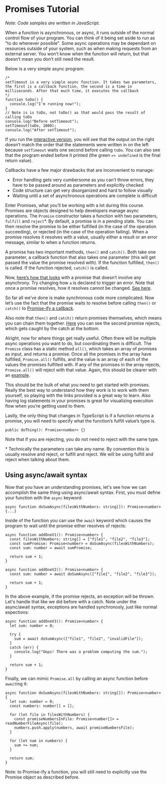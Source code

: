 # Promises Tutorial

<!-- Adapted from https://docs.google.com/document/d/e/2PACX-1vTCJJ5hV2L5xBNRP4K6EL7D8Ai-2m4KWzgmRu_Z4DzSI-U-V-IhbrpDhZPrLzPdq6l4n101iCQDOT4J/pub -->

_Note: Code samples are written in JavaScript._

When a function is asynchronous, or async, it runs outside of the normal control flow of your program. You can think of it being set aside to run as "to do whenever possible". Some async operations may be dependant on resources outside of your system, such as when making requests from an external server. You won’t know when the function will return, but that doesn’t mean you don’t still need the result.

Below is a very simple async program:
```JS
/*
setTimeout is a very simple async function. It takes two parameters, the first is a callback function, the second is a time in milliseconds. After that much time, it executes the callback
*/
function toDo() {
  console.log("I'm running now!");
}
// Note is is toDo, not toDo() as that would pass the result of calling toDo
console.log("Before setTimeout");
setTimeout(toDo, 1000);
console.log("After setTimeout");
```

If you run the [interactive version](https://repl.it/@lucasz/Simple-async), you will see that the output on the right doesn’t match the order that the statements were written in on the left because `setTimeout` waits one second before calling `toDo`. You can also see that the program ended before it printed (the green `=> undefined` is the final return value).

Callbacks have a few major drawbacks that are inconvenient to manage:
  - Error handling gets very cumbersome as you can’t throw errors, they have to be passed around as parameters and explicitly checked
  - Code structure can get very disorganized and hard to follow visually
  - Waiting until a set of asynchronous operations are complete is difficult

Enter Promises, what you’ll be working with a lot during this course. Promises are objects designed to help developers manage async operations. The `Promise` constructor takes a function with two parameters, `fulfill` and `reject`\*. By default, a promise is in a pending state. You can then resolve the promise to be either fulfilled (in the case of the operation succeeding), or rejected (in the case of the operation failing). When a promise resolves it resolves with a value, usually either a result or an error message, similar to when a function returns.

A promise has two important methods, `then()` and `catch()`. Both take one parameter, a callback function that also takes one parameter (this will get passed the value the promise resolved with). If the function fulfilled, `then()` is called. If the function rejected, `catch()` is called.

Now, [here’s how that looks](https://repl.it/@lucasz/Synchronous-Promise) with a promise that doesn’t involve any asynchrony. Try changing how `a` is declared to trigger an error. Note that once a promise resolves, how it resolves cannot be changed. [See here](https://repl.it/@lucasz/Resolving-locks).

So far all we’ve done is make synchronous code more complicated. Now let’s use the fact that the promise waits to resolve before calling `then()` or `catch()` to [Promise-ify a callback](https://repl.it/@lucasz/Promise-ify).

Also note that `then()` and `catch()` return promises themselves, which means you can chain them together. [Here](https://repl.it/@lucasz/Chaining-with-error) you can see the second promise rejects, which gets caught by the catch at the bottom.

Alright, now for where things get really useful. Often there will be multiple async operations you want to do, but coordinating them is difficult. The `Promise` class has a static method `all()`, which takes an array of promises as input, and returns a promise. Once all the promises in the array have fulfilled, `Promise.all()` fulfills, and the value is an array of each of the values the promises fulfilled with. If any of the promises in the array rejects, `Promise.all()` will reject with that value. Again, this should be clearer with an [example](https://repl.it/@lucasz/Actual-Promiseall).

This should be the bulk of what you need to get started with promises. Really the best way to understand how they work is to work with them yourself, so playing with the links provided is a great way to learn. Also having log statements in your promises is great for visualizing execution flow when you’re getting used to them.

Lastly, the only thing that changes in TypeScript is if a function returns a promise, you will need to specify what the function’s fulfill value’s type is.
```TS
public doThing(): Promise<number> {}
```
Note that if you are rejecting, you do not need to reject with the same type.

\* Technically the parameters can take any name. By convention this is usually resolve and reject, or fulfill and reject. We will be using fulfill and reject when talking about them.

## Using async/await syntax
Now that you have an understanding promises, let's see how we can accomplish the same thing using async/await syntax. First, you must define your function with the `async` keyword:

```TS
async function doSumAsync(filesWithNumbers: string[]): Promise<number> {...}
```

Inside of the function you can use the `await` keyword which causes the program to wait until the promise either resolves of rejects:
```TS
async function addOneV1(): Promise<number> {
  const filesWithNumbers: string[] = ["file1", "file2", "file3"];
  const sumPromise: Promise<number> = doSumAsync(filesWithNumbers);
  const sum: number = await sumPromise;

  return sum + 1;
}

async function addOneV2(): Promise<number> {
  const sum: number = await doSumAsync(["file1", "file2", "file3"]);
  
  return sum + 1;
}
```

In the above example, if the promise rejects, an exception will be thrown. Let's handle that like we did before with a catch. Note under the async/await syntax, exceptions are handled synchronosly, just like normal expections:
```TS
async function addOneV3(): Promise<number> {
  let sum: number = 0;

  try {
    sum = await doSumAsync(["file1", "file2", "invalidFile"]);
  } 
  catch (err) {
    console.log("Oops! There was a problem computing the sum.");
  }

  return sum + 1;
}
```

Finally, we can mimic `Promise.all` by calling an async function before `await`ing it:

```TS
async function doSumAsync(filesWithNumbers: string[]): Promise<number> {
  let sum: number = 0;
  const numbers: number[] = [];

  for (let file in filesWithNumbers) {
    const promiseNumbersInFile: Promise<number[]> = readNumberFileAsync(file);
    numbers.push.apply(numbers, await promiseNumbersFile);
  }

  for (let num in numbers) {
    sum += num;
  }

  return sum;
} 
```

Note: to Promise-ify a function, you will still need to explicitly use the Promise object as described before.